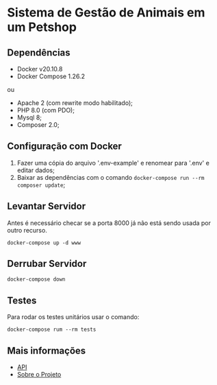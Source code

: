 # Sistema de Gestão de Animais em um Petshop

## Dependências

- Docker v20.10.8
- Docker Compose 1.26.2

ou

- Apache 2 (com rewrite modo habilitado);
- PHP 8.0 (com PDO);
- Mysql 8;
- Composer 2.0;


## Configuração com Docker

1. Fazer uma cópia do arquivo '.env-example' e renomear para '.env' e editar dados;
2. Baixar as dependências com o comando `docker-compose run --rm composer update`;


## Levantar Servidor

Antes é necessário checar se a porta 8000 já não está sendo usada por outro recurso.

`docker-compose up -d www`


## Derrubar Servidor

`docker-compose down`


## Testes

Para rodar os testes unitários usar o comando:

`docker-compose rum --rm tests`


## Mais informações

- [API](doc/api.md)
- [Sobre o Projeto](doc/about.md)
